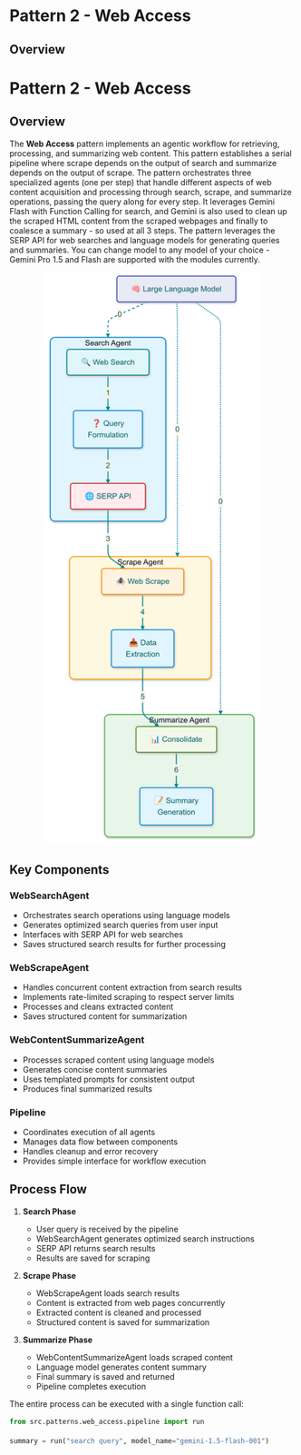 # Pattern 2 - Web Access

## Overview

# Pattern 2 - Web Access 

## Overview

The **Web Access** pattern implements an agentic workflow for retrieving, processing, and summarizing web content. This pattern establishes a serial pipeline where scrape depends on the output of search and summarize depends on the output of scrape. The pattern orchestrates three specialized agents (one per step) that handle different aspects of web content acquisition and processing through search, scrape, and summarize operations, passing the query along for every step. It leverages Gemini Flash with Function Calling for search, and Gemini is also used to clean up the scraped HTML content from the scraped webpages and finally to coalesce a summary - so used at all 3 steps. The pattern leverages the SERP API for web searches and language models for generating queries and summaries. You can change model to any model of your choice - Gemini Pro 1.5 and Flash are supported with the modules currently.

<p align="center">
    <img src="../../../img/framework/web_access.png" alt="Web Access" width="375"/>
</p>

## Key Components

### WebSearchAgent
- Orchestrates search operations using language models
- Generates optimized search queries from user input
- Interfaces with SERP API for web searches
- Saves structured search results for further processing

### WebScrapeAgent
- Handles concurrent content extraction from search results
- Implements rate-limited scraping to respect server limits
- Processes and cleans extracted content
- Saves structured content for summarization

### WebContentSummarizeAgent
- Processes scraped content using language models
- Generates concise content summaries
- Uses templated prompts for consistent output
- Produces final summarized results

### Pipeline
- Coordinates execution of all agents
- Manages data flow between components
- Handles cleanup and error recovery
- Provides simple interface for workflow execution

## Process Flow

1. **Search Phase**
   - User query is received by the pipeline
   - WebSearchAgent generates optimized search instructions
   - SERP API returns search results
   - Results are saved for scraping

2. **Scrape Phase**
   - WebScrapeAgent loads search results
   - Content is extracted from web pages concurrently
   - Extracted content is cleaned and processed
   - Structured content is saved for summarization

3. **Summarize Phase**
   - WebContentSummarizeAgent loads scraped content
   - Language model generates content summary
   - Final summary is saved and returned
   - Pipeline completes execution

The entire process can be executed with a single function call:
```python
from src.patterns.web_access.pipeline import run

summary = run("search query", model_name="gemini-1.5-flash-001")
```